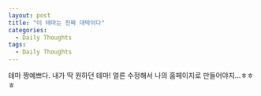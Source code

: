 ```yaml
---
layout: post
title: "이 테마는 진짜 대박이다"
categories:
  - Daily Thoughts
tags:
  - Daily Thoughts
---
```

테마 짱예쁘다. 내가 딱 원하던 테마!
얼른 수정해서 나의 홈페이지로 만들어야지...ㅎㅎㅎ
